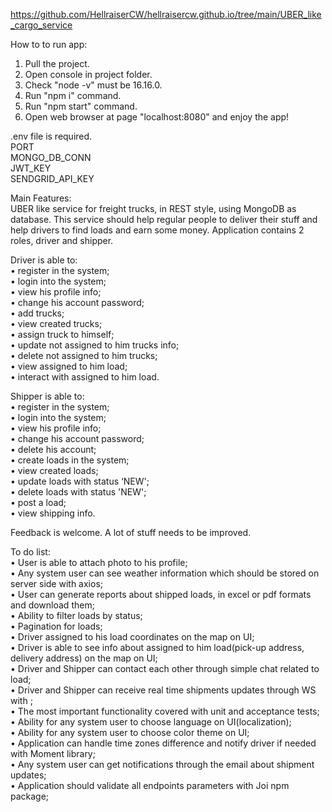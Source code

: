 https://github.com/HellraiserCW/hellraisercw.github.io/tree/main/UBER_like_cargo_service

How to to run app:  

1. Pull the project.  
2. Open console in project folder.  
3. Check "node -v" must be 16.16.0.  
4. Run "npm i" command.  
5. Run "npm start" command.  
6. Open web browser at page "localhost:8080" and enjoy the app!  

.env file is required.  
PORT  
MONGO_DB_CONN  
JWT_KEY  
SENDGRID_API_KEY  

Main Features:  
UBER like service for freight trucks, in REST style, using MongoDB as database. This service should help regular people to deliver their stuff and help drivers to find loads and earn some money. Application contains 2 roles, driver and shipper.  


Driver is able to:  
•	register in the system;  
•	login into the system;  
•	view his profile info;  
•	change his account password;  
•	add trucks;  
•	view created trucks;  
•	assign truck to himself;  
•	update not assigned to him trucks info;  
•	delete not assigned to him trucks;  
•	view assigned to him load;  
•	interact with assigned to him load.  

Shipper is able to:  
•	register in the system;  
•	login into the system;  
•	view his profile info;  
•	change his account password;  
•	delete his account;  
•	create loads in the system;  
•	view created loads;  
•	update loads with status ‘NEW';  
•	delete loads with status 'NEW';  
•	post a load;  
•	view shipping info.  

Feedback is welcome. A lot of stuff needs to be improved.

To do list:  
•	User is able to attach photo to his profile;  
•	Any system user can see weather information which should be stored on server side with axios;  
•	User can generate reports about shipped loads, in excel or pdf formats and download them;  
•	Ability to filter loads by status;  
•	Pagination for loads;  
•	Driver assigned to his load coordinates on the map on UI;  
• Driver is able to see info about assigned to him load(pick-up address, delivery address) on the map on UI;  
•	Driver and Shipper can contact each other through simple chat related to load;  
•	Driver and Shipper can receive real time shipments updates through WS with ;  
•	The most important functionality covered with unit and acceptance tests;  
•	Ability for any system user to choose language on UI(localization);  
•	Ability for any system user to choose color theme on UI;  
•	Application can handle time zones difference and notify driver if needed with Moment library;  
•	Any system user can get notifications through the email about shipment updates;  
•	Application should validate all endpoints parameters with Joi npm package;  
